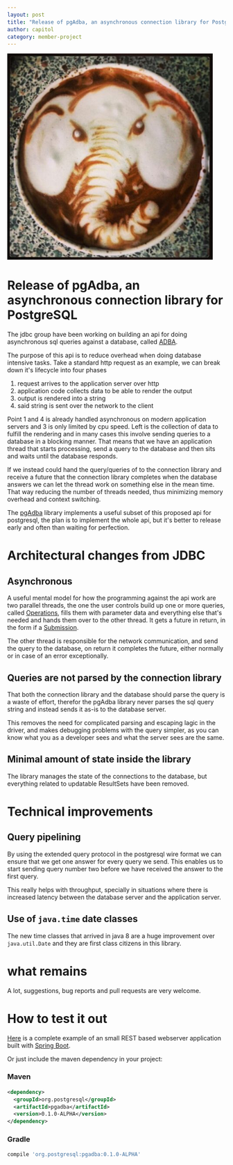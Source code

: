 ```yaml
---
layout: post
title: "Release of pgAdba, an asynchronous connection library for PostgreSQL"
author: capitol
category: member-project
---
```

![coffee-elephant](/images/coffee-elephant.jpg)

# Release of pgAdba, an asynchronous connection library for PostgreSQL

The jdbc group have been working on building an api for doing asynchronous
sql queries against a database, called [ADBA](ttp://cr.openjdk.java.net/%7Elancea/8188051/apidoc/jdk/incubator/sql2/package-summary.html).

The purpose of this api is to reduce overhead when doing database intensive tasks. Take
a standard http request as an example, we can break down it's lifecycle into four phases

1) request arrives to the application server over http
2) application code collects data to be able to render the output
3) output is rendered into a string
4) said string is sent over the network to the client

Point 1 and 4 is already handled asynchronous on modern application servers and 3 is only
limited by cpu speed. Left is the collection of data to fulfill the rendering and in many
cases this involve sending queries to a database in a blocking manner. That means that
we have an application thread that starts processing, send a query to the database
and then sits and waits until the database responds.

If we instead could hand the query/queries of to the connection library and receive
a future that the connection library completes when the database answers we can let
the thread work on something else in the mean time. That way reducing the number
of threads needed, thus minimizing memory overhead and context switching.

The [pgAdba](https://github.com/pgjdbc/pgadba) library implements a useful subset of
this proposed api for postgresql, the plan is to implement the whole api, but it's
better to release early and often than waiting for perfection.

# Architectural changes from JDBC

## Asynchronous

A useful mental model for how the programming against the api work are two parallel 
threads, the one the user controls build up one or more queries, called 
[Operations](https://github.com/pgjdbc/pgadba/blob/master/src/main/java/jdk/incubator/sql2/Operation.java),
fills them with parameter data and everything else that's needed and hands them over
to the other thread. It gets a future in return, in the form if a [Submission](https://github.com/pgjdbc/pgadba/blob/master/src/main/java/jdk/incubator/sql2/Submission.java).

The other thread is responsible for the network communication, and send the query to the
database, on return it completes the future, either normally or in case of an error 
exceptionally.

## Queries are not parsed by the connection library

That both the connection library and the database should parse the query is a waste of
effort, therefor the pgAdba library never parses the sql query string and instead sends
it as-is to the database server.

This removes the need for complicated parsing and escaping lagic in the driver, and
makes debugging problems with the query simpler, as you can know what you as a 
developer sees and what the server sees are the same.

## Minimal amount of state inside the library

The library manages the state of the connections to the database, but everything
related to updatable ResultSets have been removed.

# Technical improvements 

## Query pipelining

By using the extended query protocol in the postgresql wire format we can ensure that
we get one answer for every query we send. This enables us to start sending query number
two before we have received the answer to the first query.

This really helps with throughput, specially in situations where there is increased
latency between the database server and the application server.

## Use of `java.time` date classes

The new time classes that arrived in java 8 are a huge improvement over `java.util.Date`
and they are first class citizens in this library.

# what remains

A lot, suggestions, bug reports and pull requests are very welcome.

# How to test it out

[Here](https://github.com/alexanderkjall/pgadba-example-application-spring-boot/) is a complete example of an small REST based webserver application built with
[Spring Boot](https://spring.io/projects/spring-boot).

Or just include the maven dependency in your project:

### Maven

```xml
<dependency>
  <groupId>org.postgresql</groupId>
  <artifactId>pgadba</artifactId>
  <version>0.1.0-ALPHA</version>
</dependency>
```

### Gradle

```groovy
compile 'org.postgresql:pgadba:0.1.0-ALPHA'
```
